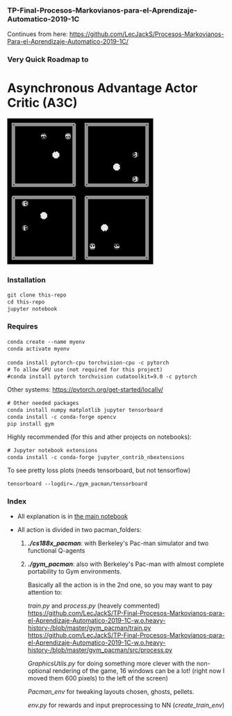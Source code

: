 ### TP-Final-Procesos-Markovianos-para-el-Aprendizaje-Automatico-2019-1C
Continues from here: https://github.com/LecJackS/Procesos-Markovianos-Para-el-Aprendizaje-Automatico-2019-1C/

### Very Quick Roadmap to
# Asynchronous Advantage Actor Critic (A3C)

![input-to-nn-channel-combined](./img/snaps-0-1-2-3-x2.gif)

### Installation

    git clone this-repo
    cd this-repo
    jupyter notebook
    
### Requires

    conda create --name myenv
    conda activate myenv
    
    conda install pytorch-cpu torchvision-cpu -c pytorch
    # To allow GPU use (not required for this project)
    #conda install pytorch torchvision cudatoolkit=9.0 -c pytorch

Other systems: https://pytorch.org/get-started/locally/

    # Other needed packages
    conda install numpy matplotlib jupyter tensorboard
    conda install -c conda-forge opencv
    pip install gym
    
Highly recommended (for this and ather projects on notebooks):
    
    # Jupyter notebook extensions
    conda install -c conda-forge jupyter_contrib_nbextensions
    
To see pretty loss plots (needs tensorboard, but not tensorflow)

    tensorboard --logdir=./gym_pacman/tensorboard

### Index

* All explanation is in [the main notebook](Very%quick%roadmap%to%Asynchronous%Advantage%Actor%Critic.ipynb)

* All action is divided in two pacman_folders:
  1. ***./cs188x_pacman***: with Berkeley's Pac-man simulator and two functional Q-agents
    
  2. ***./gym_pacman***: also with Berkeley's Pac-man with almost complete portability to Gym environments.
     
     Basically all the action is in the 2nd one, so you may want to pay attention to:
     
     *train.py* and *process.py* (heavely commented)
     https://github.com/LecJackS/TP-Final-Procesos-Markovianos-para-el-Aprendizaje-Automatico-2019-1C-w.o.heavy-history-/blob/master/gym_pacman/train.py
     https://github.com/LecJackS/TP-Final-Procesos-Markovianos-para-el-Aprendizaje-Automatico-2019-1C-w.o.heavy-history-/blob/master/gym_pacman/src/process.py
     
     *GraphicsUtils.py* for doing something more clever with the non-optional rendering of the game, 16 windows can be a lot! (right now I moved them 600 pixels) to the left of the screen)
     
     *Pacman_env* for tweaking layouts chosen, ghosts, pellets.
     
     *env.py* for rewards and input preprocessing to NN (*create_train_env*)
     
     
